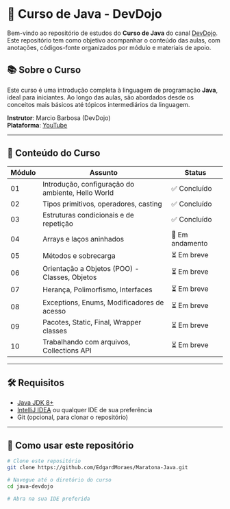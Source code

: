 # 🧠 Curso de Java - DevDojo

Bem-vindo ao repositório de estudos do **Curso de Java** do canal [DevDojo](https://www.youtube.com/@devdojo). Este repositório tem como objetivo acompanhar o conteúdo das aulas, com anotações, códigos-fonte organizados por módulo e materiais de apoio.

## 📚 Sobre o Curso

Este curso é uma introdução completa à linguagem de programação **Java**, ideal para iniciantes. Ao longo das aulas, são abordados desde os conceitos mais básicos até tópicos intermediários da linguagem.

**Instrutor**: Marcio Barbosa (DevDojo)  
**Plataforma**: [YouTube](https://www.youtube.com/@devdojo)

---

## 📌 Conteúdo do Curso

| Módulo | Assunto                                               | Status |
|--------|--------------------------------------------------------|--|
| 01     | Introdução, configuração do ambiente, Hello World     | ✅ Concluído |
| 02     | Tipos primitivos, operadores, casting                 | ✅ Concluído |
| 03     | Estruturas condicionais e de repetição                | ✅ Concluído |
| 04     | Arrays e laços aninhados                              |🔄 Em andamento|
| 05     | Métodos e sobrecarga                                  | ⏳ Em breve |
| 06     | Orientação a Objetos (POO) - Classes, Objetos         | ⏳ Em breve |
| 07     | Herança, Polimorfismo, Interfaces                     | ⏳ Em breve |
| 08     | Exceptions, Enums, Modificadores de acesso            | ⏳ Em breve |
| 09     | Pacotes, Static, Final, Wrapper classes               | ⏳ Em breve |
| 10     | Trabalhando com arquivos, Collections API             | ⏳ Em breve |

---

## 🛠️ Requisitos

- [Java JDK 8+](https://www.oracle.com/java/technologies/javase/javase-jdk8-downloads.html)
- [IntelliJ IDEA](https://www.jetbrains.com/idea/) ou qualquer IDE de sua preferência
- Git (opcional, para clonar o repositório)

---

## 🚀 Como usar este repositório

```bash
# Clone este repositório
git clone https://github.com/EdgardMoraes/Maratona-Java.git

# Navegue até o diretório do curso
cd java-devdojo

# Abra na sua IDE preferida
